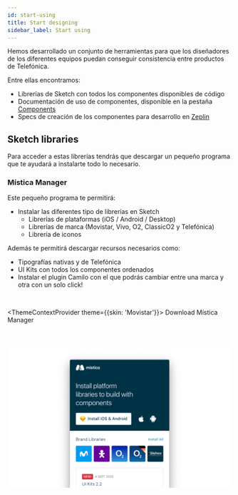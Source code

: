 ```yaml
---
id: start-using
title: Start designing
sidebar_label: Start using
---
```


Hemos desarrollado un conjunto de herramientas para que los diseñadores de los diferentes equipos puedan conseguir consistencia entre productos de Telefónica.  

Entre ellas encontramos:
* Librerías de Sketch con todos los componentes disponibles de código
* Documentación de uso de componentes, disponible en la pestaña [Components](../components/introduction.md)
* Specs de creación de los componentes para desarrollo en [Zeplin](https://zpl.io/VqL93vZ)

## Sketch libraries
Para acceder a estas librerías tendrás que descargar un pequeño programa que te ayudará a instalarte todo lo necesario.

### Mística Manager
Este pequeño programa te permitirá:
* Instalar las diferentes tipo de librerías en Sketch
    * Librerías de plataformas (iOS / Android / Desktop) 
    * Librerías de marca (Movistar, Vivo, O2, ClassicO2 y Telefónica)
    * Librería de iconos

Además te permitirá descargar recursos necesarios como:
* Tipografías nativas y de Telefónica
* UI Kits con todos los componentes ordenados
* Instalar el plugin Camilo con el que podrás cambiar entre una marca y otra con un solo click!

<br/>

<ThemeContextProvider theme={{skin: 'Movistar'}}>
<ButtonLayout align="center">
<ButtonPrimary href="https://www.dropbox.com/sh/jdy0hyf6b8gz5oe/AADz5uXewug_bDH5_fbRPx6Ya?dl=1" newTab>Download Mística Manager</ButtonPrimary>
</ButtonLayout>
</ThemeContextProvider>

<br/>

![](../img/startusing-01.png)



